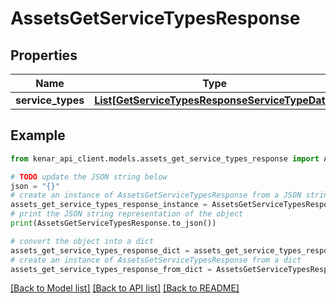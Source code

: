 # AssetsGetServiceTypesResponse


## Properties

Name | Type | Description | Notes
------------ | ------------- | ------------- | -------------
**service_types** | [**List[GetServiceTypesResponseServiceTypeData]**](GetServiceTypesResponseServiceTypeData.md) |  | [optional] 

## Example

```python
from kenar_api_client.models.assets_get_service_types_response import AssetsGetServiceTypesResponse

# TODO update the JSON string below
json = "{}"
# create an instance of AssetsGetServiceTypesResponse from a JSON string
assets_get_service_types_response_instance = AssetsGetServiceTypesResponse.from_json(json)
# print the JSON string representation of the object
print(AssetsGetServiceTypesResponse.to_json())

# convert the object into a dict
assets_get_service_types_response_dict = assets_get_service_types_response_instance.to_dict()
# create an instance of AssetsGetServiceTypesResponse from a dict
assets_get_service_types_response_from_dict = AssetsGetServiceTypesResponse.from_dict(assets_get_service_types_response_dict)
```
[[Back to Model list]](../README.md#documentation-for-models) [[Back to API list]](../README.md#documentation-for-api-endpoints) [[Back to README]](../README.md)


